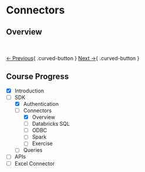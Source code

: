 # Connectors

## Overview

<br></br>
[← Previous](../authentication/databricks.md){ .curved-button }
[Next →](./databricks-sql-connector.md){ .curved-button }

## Course Progress
-   [X] Introduction
-   [ ] SDK
    *   [X] Authentication
    *   [ ] Connectors
        +   [X] Overview
        +   [ ] Databricks SQL
        +   [ ] ODBC
        +   [ ] Spark
        +   [ ] Exercise
    *   [ ] Queries
-   [ ] APIs
-   [ ] Excel Connector